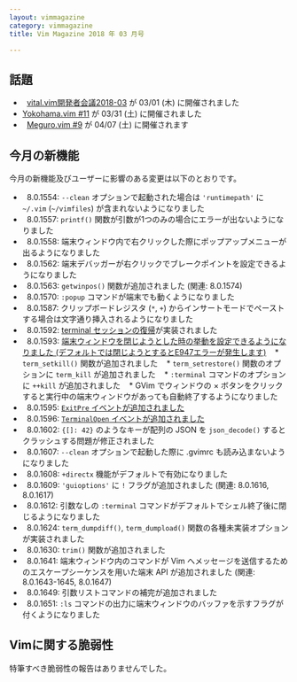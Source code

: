 ```yaml
---
layout: vimmagazine
category: vimmagazine
title: Vim Magazine 2018 年 03 月号

---
```

## 話題

*   [vital.vim開発者会議2018-03](https://fablicvim.connpass.com/event/74842/) が 03/01 (木) に開催されました
*   [Yokohama.vim #11](https://yokohamavim.connpass.com/event/81539/) が 03/31 (土) に開催されました
*   [Meguro.vim #9](https://megurovim.connpass.com/event/81678/) が 04/07 (土) に開催されます

## 今月の新機能

今月の新機能及びユーザーに影響のある変更は以下のとおりです。

*   8.0.1554: `--clean` オプションで起動された場合は `'runtimepath'` に `~/.vim` (`~/vimfiles`) が含まれないようになりました
*   8.0.1557: `printf()` 関数が引数が1つのみの場合にエラーが出ないようになりました
*   8.0.1558: 端末ウィンドウ内で右クリックした際にポップアップメニューが出るようになりました
*   8.0.1562: 端末デバッガーが右クリックでブレークポイントを設定できるようになりました
*   8.0.1563: `getwinpos()` 関数が追加されました (関連: 8.0.1574)
*   8.0.1570: `:popup` コマンドが端末でも動くようになりました
*   8.0.1587: クリップボードレジスタ (`*`, `+`) からインサートモードでペーストする場合は文字通り挿入されるようになりました
*   8.0.1592: [terminal セッションの復帰](http://vim-jp.org/blog/2018/03/12/recent-changes.html)が実装されました
*   8.0.1593: [端末ウィンドウを閉じようとした時の挙動を設定できるようになりました (デフォルトでは閉じようとするとE947エラーが発生します)](http://vim-jp.org/blog/2018/03/12/recent-changes.html)
    * `term_setkill()` 関数が追加されました
    * `term_setrestore()` 関数のオプションに `term_kill` が追加されました
    * `:terminal` コマンドのオプションに `++kill` が追加されました
    * GVim でウィンドウの × ボタンをクリックすると実行中の端末ウィンドウがあっても自動終了するようになりました
*   8.0.1595: [`ExitPre` イベントが追加されました](http://vim-jp.org/blog/2018/03/12/recent-changes.html)
*   8.0.1596: [`TerminalOpen` イベントが追加されました](http://vim-jp.org/blog/2018/03/12/recent-changes.html)
*   8.0.1602: `{[]: 42}` のようなキーが配列の JSON を `json_decode()` するとクラッシュする問題が修正されました
*   8.0.1607: `--clean` オプションで起動した際に .gvimrc も読み込まないようになりました
*   8.0.1608: `+directx` 機能がデフォルトで有効になりました
*   8.0.1609: `'guioptions'` に `!` フラグが追加されました (関連: 8.0.1616, 8.0.1617)
*   8.0.1612: 引数なしの `:terminal` コマンドがデフォルトでシェル終了後に閉じるようになりました
*   8.0.1624: `term_dumpdiff()`, `term_dumpload()` 関数の各種未実装オプションが実装されました
*   8.0.1630: `trim()` 関数が追加されました
*   8.0.1641: 端末ウィンドウ内のコマンドが Vim へメッセージを送信するためのエスケープシーケンスを用いた端末 API が追加されました (関連: 8.0.1643-1645, 8.0.1647)
*   8.0.1649: 引数リストコマンドの補完が追加されました
*   8.0.1651: `:ls` コマンドの出力に端末ウィンドウのバッファを示すフラグが付くようになりました

## Vimに関する脆弱性

特筆すべき脆弱性の報告はありませんでした。
